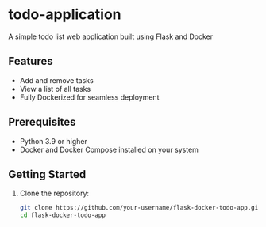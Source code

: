 # todo-application
A simple todo list web application built using Flask and Docker

## Features
- Add and remove tasks
- View a list of all tasks
- Fully Dockerized for seamless deployment

## Prerequisites
- Python 3.9 or higher
- Docker and Docker Compose installed on your system

## Getting Started
1. Clone the repository:
   ```bash
   git clone https://github.com/your-username/flask-docker-todo-app.git
   cd flask-docker-todo-app
